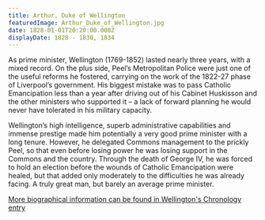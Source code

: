 ```yaml
---
title: Arthur, Duke of Wellington
featuredImage: Arthur_Duke_of_Wellington.jpg
date: 1828-01-01T20:20:00.000Z
displayDate: 1828 - 1830, 1834
---
```


As prime minister, Wellington (1769-1852) lasted nearly three years, with a mixed record. On the plus side, Peel’s Metropolitan Police were just one of the useful reforms he fostered, carrying on the work of the 1822-27 phase of Liverpool’s government. His biggest mistake was to pass Catholic Emancipation less than a year after driving out of his Cabinet Huskisson and the other ministers who supported it – a lack of forward planning he would never have tolerated in his military capacity.

Wellington’s high intelligence, superb administrative capabilities and immense prestige made him potentially a very good prime minister with a long tenure. However, he delegated Commons management to the prickly Peel, so that even before losing power he was losing support in the Commons and the country. Through the death of George IV, he was forced to hold an election before the wounds of Catholic Emancipation were healed, but that added only moderately to the difficulties he was already facing. A truly great man, but barely an average prime minister.

[More biographical information can be found in Wellington's Chronology entry](/chronology/arthur-wellesley-first-duke-of-wellington)
